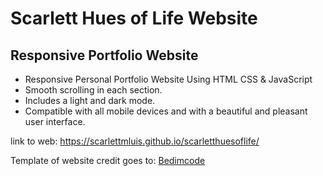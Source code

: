 # Scarlett Hues of Life Website
## Responsive Portfolio Website

- Responsive Personal Portfolio Website Using HTML CSS & JavaScript
- Smooth scrolling in each section.
- Includes a light and dark mode.
- Compatible with all mobile devices and with a beautiful and pleasant user interface.

link to web: https://scarlettmluis.github.io/scarletthuesoflife/

Template of website credit goes to:  [Bedimcode](https://www.youtube.com/c/Bedimcode)

